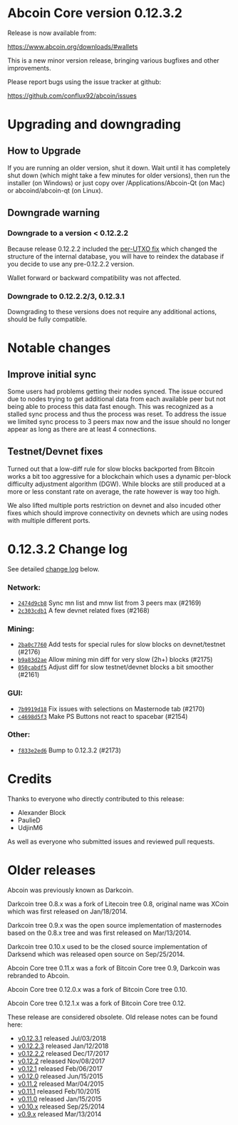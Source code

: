 Abcoin Core version 0.12.3.2
==========================

Release is now available from:

  <https://www.abcoin.org/downloads/#wallets>

This is a new minor version release, bringing various bugfixes and other
improvements.

Please report bugs using the issue tracker at github:

  <https://github.com/conflux92/abcoin/issues>


Upgrading and downgrading
=========================

How to Upgrade
--------------

If you are running an older version, shut it down. Wait until it has completely
shut down (which might take a few minutes for older versions), then run the
installer (on Windows) or just copy over /Applications/Abcoin-Qt (on Mac) or
abcoind/abcoin-qt (on Linux).

Downgrade warning
-----------------

### Downgrade to a version < 0.12.2.2

Because release 0.12.2.2 included the [per-UTXO fix](release-notes/abcoin/release-notes-0.12.2.2.md#per-utxo-fix)
which changed the structure of the internal database, you will have to reindex
the database if you decide to use any pre-0.12.2.2 version.

Wallet forward or backward compatibility was not affected.

### Downgrade to 0.12.2.2/3, 0.12.3.1

Downgrading to these versions does not require any additional actions, should be
fully compatible.


Notable changes
===============

Improve initial sync
--------------------

Some users had problems getting their nodes synced. The issue occured due to nodes trying to
get additional data from each available peer but not being able to process this data fast enough.
This was recognized as a stalled sync process and thus the process was reset. To address the issue
we limited sync process to 3 peers max now and the issue should no longer appear as long as there
are at least 4 connections.

Testnet/Devnet fixes
--------------------

Turned out that a low-diff rule for slow blocks backported from Bitcoin works a bit too aggressive for
a blockchain which uses a dynamic per-block difficulty adjustment algorithm (DGW). While blocks are still
produced at a more or less constant rate on average, the rate however is way too high.

We also lifted multiple ports restriction on devnet and also incuded other fixes which should improve
connectivity on devnets which are using nodes with multiple different ports.


0.12.3.2 Change log
===================

See detailed [change log](https://github.com/conflux92/abcoin/compare/v0.12.3.1...conflux92:v0.12.3.2) below.

### Network:
- [`2474d9cb8`](https://github.com/conflux92/abcoin/commit/2474d9cb8) Sync mn list and mnw list from 3 peers max (#2169)
- [`2c303cdb1`](https://github.com/conflux92/abcoin/commit/2c303cdb1) A few devnet related fixes (#2168)

### Mining:
- [`2ba0c7760`](https://github.com/conflux92/abcoin/commit/2ba0c7760) Add tests for special rules for slow blocks on devnet/testnet (#2176)
- [`b9a83d2ae`](https://github.com/conflux92/abcoin/commit/b9a83d2ae) Allow mining min diff for very slow (2h+) blocks (#2175)
- [`050cabdf5`](https://github.com/conflux92/abcoin/commit/050cabdf5) Adjust diff for slow testnet/devnet blocks a bit smoother (#2161)

### GUI:
- [`7b9919d18`](https://github.com/conflux92/abcoin/commit/7b9919d18) Fix issues with selections on Masternode tab (#2170)
- [`c4698d5f3`](https://github.com/conflux92/abcoin/commit/c4698d5f3) Make PS Buttons not react to spacebar (#2154)

### Other:
- [`f833e2ed6`](https://github.com/conflux92/abcoin/commit/f833e2ed6) Bump to 0.12.3.2 (#2173)


Credits
=======

Thanks to everyone who directly contributed to this release:

- Alexander Block
- PaulieD
- UdjinM6

As well as everyone who submitted issues and reviewed pull requests.


Older releases
==============

Abcoin was previously known as Darkcoin.

Darkcoin tree 0.8.x was a fork of Litecoin tree 0.8, original name was XCoin
which was first released on Jan/18/2014.

Darkcoin tree 0.9.x was the open source implementation of masternodes based on
the 0.8.x tree and was first released on Mar/13/2014.

Darkcoin tree 0.10.x used to be the closed source implementation of Darksend
which was released open source on Sep/25/2014.

Abcoin Core tree 0.11.x was a fork of Bitcoin Core tree 0.9,
Darkcoin was rebranded to Abcoin.

Abcoin Core tree 0.12.0.x was a fork of Bitcoin Core tree 0.10.

Abcoin Core tree 0.12.1.x was a fork of Bitcoin Core tree 0.12.

These release are considered obsolete. Old release notes can be found here:

- [v0.12.3.1](https://github.com/conflux92/abcoin/blob/master/doc/release-notes/abcoin/release-notes-0.12.3.1.md) released Jul/03/2018
- [v0.12.2.3](https://github.com/conflux92/abcoin/blob/master/doc/release-notes/abcoin/release-notes-0.12.2.3.md) released Jan/12/2018
- [v0.12.2.2](https://github.com/conflux92/abcoin/blob/master/doc/release-notes/abcoin/release-notes-0.12.2.2.md) released Dec/17/2017
- [v0.12.2](https://github.com/conflux92/abcoin/blob/master/doc/release-notes/abcoin/release-notes-0.12.2.md) released Nov/08/2017
- [v0.12.1](https://github.com/conflux92/abcoin/blob/master/doc/release-notes/abcoin/release-notes-0.12.1.md) released Feb/06/2017
- [v0.12.0](https://github.com/conflux92/abcoin/blob/master/doc/release-notes/abcoin/release-notes-0.12.0.md) released Jun/15/2015
- [v0.11.2](https://github.com/conflux92/abcoin/blob/master/doc/release-notes/abcoin/release-notes-0.11.2.md) released Mar/04/2015
- [v0.11.1](https://github.com/conflux92/abcoin/blob/master/doc/release-notes/abcoin/release-notes-0.11.1.md) released Feb/10/2015
- [v0.11.0](https://github.com/conflux92/abcoin/blob/master/doc/release-notes/abcoin/release-notes-0.11.0.md) released Jan/15/2015
- [v0.10.x](https://github.com/conflux92/abcoin/blob/master/doc/release-notes/abcoin/release-notes-0.10.0.md) released Sep/25/2014
- [v0.9.x](https://github.com/conflux92/abcoin/blob/master/doc/release-notes/abcoin/release-notes-0.9.0.md) released Mar/13/2014

